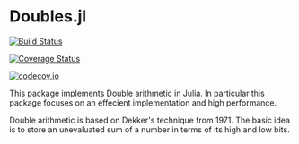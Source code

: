 # Doubles.jl

[![Build Status](https://travis-ci.org/musm/Doubles.jl.svg?branch=master)](https://travis-ci.org/musm/Doubles.jl)

[![Coverage Status](https://coveralls.io/repos/musm/Doubles.jl/badge.svg?branch=master&service=github)](https://coveralls.io/github/musm/Doubles.jl?branch=master)

[![codecov.io](http://codecov.io/github/musm/Doubles.jl/coverage.svg?branch=master)](http://codecov.io/github/musm/Doubles.jl?branch=master)


This package implements Double arithmetic in Julia. In particular this package focuses on an effecient implementation and high performance.

Double arithmetic is based on Dekker's technique from 1971. The basic idea is to store an unevaluated sum of a number in terms of its high and low bits.
